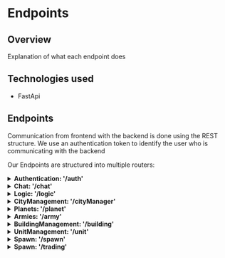 # Endpoints

## Overview
Explanation of what each endpoint does

## Technologies used
- FastApi

## Endpoints
Communication from frontend with the backend is done using the REST structure.
We use an authentication token to identify the user who is communicating with the backend

Our Endpoints are structured into multiple routers:

<details>
<summary><strong>Authentication: '/auth'</strong></summary>
<p>

| Endpoint | Method | Purpose                                                          |
|:--------:|:------:|:-----------------------------------------------------------------|
| add_user |  POST  | Create a new user account                                        |
|  token   |  POST  | Let the user log in and receive an authentication token as reply |
| validate |  GET   | Check if a provided token is valid                               |
|    me    |  GET   | Get basic information about the user account                     |
</p>
</details>

<details>
<summary><strong>Chat: '/chat'</strong></summary>
<p>

|       Endpoint        |  Method   | Purpose                                                                              |
|:---------------------:|:---------:|:-------------------------------------------------------------------------------------|
|          dm           | WEBSOCKET | A websocket for a specific dm board (handles chat communication between users)       |
|      dm_overview      |    GET    | Get an overview of all the friends of a user (and provide their dm message board id) |
|    friend_requests    |    GET    | Get the friend requests send to the user                                             |
|    friend_requests    |   POST    | Send a friend request to another user or accept/reject a friend request              |
|    create_alliance    |   POST    | Create a new alliance                                                                |
|     join_alliance     |   POST    | Send a request to the alliance to ask to join them                                   |
|   alliance_requests   |    GET    | Get the requests from users to ask the alliance                                      |
|   alliance_requests   |   POST    | Accept/Reject an alliance request                                                    |
| alliance_messageboard |    GET    | Get the message board corresponding to the user his alliance                         |
|        ranking        |    GET    | Get the player ranking (based on amount of Solarium a user has)                      |


</p>
</details>

<details>
<summary><strong>Logic: '/logic'</strong></summary>
<p>
general logic information needed

| Endpoint  | Method | Purpose                                      |
|:---------:|:------:|:---------------------------------------------|
| resources |  GET   | Get the current resources of a specific user |

</p>
</details>

<details>
<summary><strong>CityManagement: '/cityManager'</strong></summary>
<p>

|      Endpoint       | Method | Purpose                                                                       |
|:-------------------:|:------:|:------------------------------------------------------------------------------|
|      buildings      |  GET   | Get the building information of the buildings inside the city                 |
|       cities        |  GET   | Get all cities on a specific planet                                           |
| new_building_types  |  GET   | Retrieve types of buildings that we can build (We cannot build a type double) |
|  get_upgrade_cost   |  GET   | Get the upgrade costs of the buildings inside a city                          |
|     cities_user     |  GET   | Get all the cities owned by a specific user                                   |

</p>
</details>

<details>
<summary><strong>Planets: '/planet'</strong></summary>
<p>

| Endpoint |  Method   | Purpose                                                                      |
|:--------:|:---------:|:-----------------------------------------------------------------------------|
| planets  |    GET    | Get all existing planets                                                     |
|    ws    | WEBSOCKET | Websocket to handle (potential) real time planet events (like army movement) |
| regions  |    GET    | Retrieve all regions that are a part of a planet                             |

</p>
</details>

<details>
<summary><strong>Armies: '/army'</strong></summary>
<p>
This router will handle the communication about Armies and their actions

|   Endpoint   | Method | Purpose                                                 |
|:------------:|:------:|:--------------------------------------------------------|
|    armies    |  GET   | Get all the armies on a specific planet                 |
|    troops    |  GET   | Get all troops and stats of an army                     |
| armies_user  |  GET   | Get all the armies that are owned by the accessing user |
| army_in_city |  GET   | Retrieve the army that is inside the city               |

</p>
</details>

<details>
<summary><strong>BuildingManagement: '/building'</strong></summary>
<p>

|      Endpoint       | Method | Purpose                                                      |
|:-------------------:|:------:|:-------------------------------------------------------------|
|   training_queue    |  GET   | Retrieve training queue information about a barrack building |                                                                                                                     |
| create_new_building |  POST  | Create a new building                                        |
|       collect       |  POST  | Collect resources from a specific building                   |
|  upgrade_building   |  POST  | Upgrade a specific building                                  |

</p>
</details>

<details>
<summary><strong>UnitManagement: '/unit'</strong></summary>
<p>

|  Endpoint  | Method | Purpose                                                            |
|:----------:|:------:|:-------------------------------------------------------------------|
| train_cost |  GET   | Get the training cost of a specific unit type                      |
|   train    |  POST  | Add a training queue entry to the training queue list of a barrack |

</p>
</details>

<details>
<summary><strong>Spawn: '/spawn'</strong></summary>
<p>

| Endpoint | Method | Purpose                                                                    |
|:--------:|:------:|:---------------------------------------------------------------------------|
|          |  GET   | Give information, on what the user needs to see when he/she opens the game |

</p>
</details>


<details>
<summary><strong>Spawn: '/trading'</strong></summary>
<p>

| Endpoint |  Method   | Purpose                         |
|:--------:|:---------:|:--------------------------------|
|    WS    | WEBSOCKET | Websocket for handeling trading |

</p>
</details>
